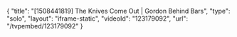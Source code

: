 {
    "title": "[1508441819] The Knives Come Out | Gordon Behind Bars",
    "type": "solo",
    "layout": "iframe-static",
    "videoId": "123179092",
    "url": "\/tvpembed\/123179092"
}